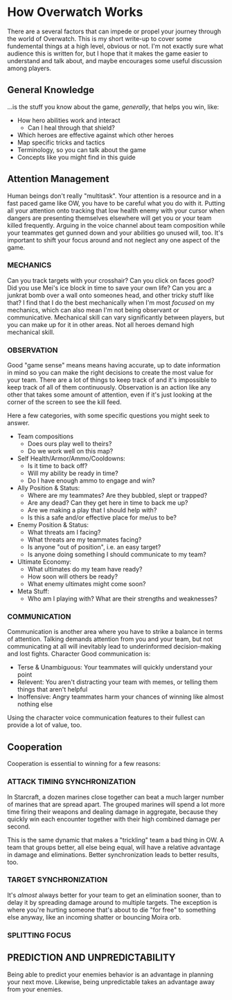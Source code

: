 # How Overwatch Works

There are a several factors that can impede or propel your journey through the world of Overwatch. This is my short write-up to cover some fundemental things at a high level, obvious or not. I'm not exactly sure what audience this is written for, but I hope that it makes the game easier to understand and talk about, and maybe encourages some useful discussion among players.

## General Knowledge
...is the stuff you know about the game, *generally*, that helps you win, like:

- How hero abilities work and interact
    - Can I heal through that shield?
- Which heroes are effective against which other heroes
- Map specific tricks and tactics
- Terminology, so you can talk about the game
- Concepts like you might find in this guide

## Attention Management
Human beings don't really "multitask". Your attention is a resource and in a fast paced game like OW, you have to be careful what you do with it. Putting all your attention onto tracking that low health enemy with your cursor when dangers are presenting themselves elsewhere will get you or your team killed frequently. Arguing in the voice channel about team composition while your teammates get gunned down and your abilities go unused will, too. It's important to shift your focus around and not neglect any one aspect of the game.

### MECHANICS
Can you track targets with your crosshair? Can you click on faces good? Did you use Mei's ice block in time to save your own life? Can you arc a junkrat bomb over a wall onto someones head, and other tricky stuff like that? I find that I do the best mechanically when I'm most *focused* on my mechanics, which can also mean I'm not being observant or communicative. Mechanical skill can vary significantly between players, but you can make up for it in other areas. Not all heroes demand high mechanical skill.

### OBSERVATION
Good "game sense" means means having accurate, up to date information in mind so you can make the right decisions to create the most value for your team. There are a lot of things to keep track of and it's impossible to keep track of all of them continuously. Observation is an action like any other that takes some amount of attention, even if it's just looking at the corner of the screen to see the kill feed.

Here a few categories, with some specific questions you might seek to answer.

- Team compositions
    - Does ours play well to theirs?
    - Do we work well on this map?
- Self Health/Armor/Ammo/Cooldowns:
    - Is it time to back off?
    - Will my ability be ready in time?
    - Do I have enough ammo to engage and win?
- Ally Position & Status: 
    - Where are my teammates? Are they bubbled, slept or trapped?
    - Are any dead? Can they get here in time to back me up?
    - Are we making a play that I should help with?
    - Is this a safe and/or effective place for me/us to be?
- Enemy Position & Status: 
    - What threats am I facing? 
    - What threats are my teammates facing?
    - Is anyone "out of position", i.e. an easy target?
    - Is anyone doing something I should communicate to my team? 
- Ultimate Economy: 
    - What ultimates do my team have ready?
    - How soon will others be ready?
    - What enemy ultimates might come soon?
- Meta Stuff:
    - Who am I playing with? What are their strengths and weaknesses?

### COMMUNICATION
Communication is another area where you have to strike a balance in terms of attention. Talking demands attention from you and your team, but not communicating at all will inevitably lead to underinformed decision-making and lost fights. Character
Good communication is:
- Terse & Unambiguous: Your teammates will quickly understand your point
- Relevent: You aren't distracting your team with memes, or telling them things that aren't helpful
- Inoffensive: Angry teammates harm your chances of winning like almost nothing else

Using the character voice communication features to their fullest can provide a lot of value, too.

## Cooperation
Cooperation is essential to winning for a few reasons:

### ATTACK TIMING SYNCHRONIZATION
In Starcraft, a dozen marines close together can beat a much larger number of marines that are spread apart. The grouped marines will spend a lot more time firing their weapons and dealing damage in aggregate, because they quickly win each encounter together with their high combined damage per second. 

This is the same dynamic that makes a "trickling" team a bad thing in OW. A team that groups better, all else being equal, will have a relative advantage in damage and eliminations. Better synchronization leads to better results, too.

### TARGET SYNCHRONIZATION
It's *almost* always better for your team to get an elimination sooner, than to delay it by spreading damage around to multiple targets. The exception is where you're hurting someone that's about to die "for free" to something else anyway, like an incoming shatter or bouncing Moira orb.

### SPLITTING FOCUS



## PREDICTION AND UNPREDICTABILITY

Being able to predict your enemies behavior is an advantage in planning your next move. Likewise, being unpredictable takes an advantage away from your enemies. 
